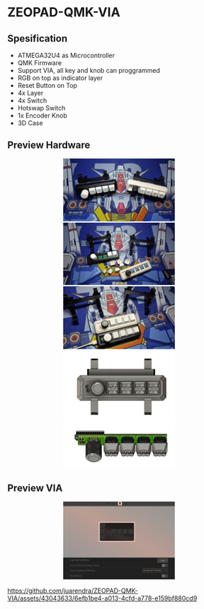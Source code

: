 # ZEOPAD-QMK-VIA

## Spesification
- ATMEGA32U4 as Microcontroller
- QMK Firmware
- Support VIA, all key and knob can proggrammed
- RGB on top as indicator layer
- Reset Button on Top
- 4x Layer 
- 4x Switch
- Hotswap Switch
- 1x Encoder Knob
- 3D Case 


## Preview Hardware
<p align="center">
  
  <img src="DOC/HARDWARE/hw3.jpeg" width="50%" height="50%">
  <img src="DOC/HARDWARE/hw4.jpeg" width="50%" height="50%">
  <img src="DOC/HARDWARE/hw5.jpeg" width="50%" height="50%">
  <img src="DOC/HARDWARE/hw1.jpeg" width="50%" height="50%">
  <img src="DOC/HARDWARE/hw2.jpeg" width="50%" height="50%">
</p>

## Preview VIA
<p align="center">
  <img src="DOC/VIA/via.jpeg" width="50%" height="50%">
 

https://github.com/juarendra/ZEOPAD-QMK-VIA/assets/43043633/6efb1be4-a013-4cfd-a778-e159bf880cd9



 
</p>
